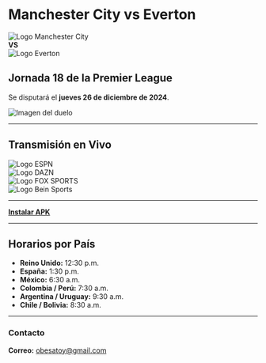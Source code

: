 # Manchester City vs Everton

![Logo Manchester City](https://upload.wikimedia.org/wikipedia/en/e/eb/Manchester_City_FC_badge.svg)  
**VS**  
![Logo Everton](https://upload.wikimedia.org/wikipedia/en/7/7c/Everton_FC_logo.svg)

## Jornada 18 de la Premier League  
Se disputará el **jueves 26 de diciembre de 2024**.

![Imagen del duelo](http://cnd.ultratv.rf.gd/eventos/v1/manchestervseverton.png)

---

## Transmisión en Vivo  
![Logo ESPN](https://golazotv2stream.web.app/logos/espn.png)  
![Logo DAZN](https://golazotv2stream.web.app/logos/dazn1.png)  
![Logo FOX SPORTS](https://golazotv2stream.web.app/logos/foxsports.png)  
![Logo Bein Sports](https://golazotv2stream.web.app/logos/bein_sports.png)

---

[**Instalar APK**](https://apk.e-droid.net/apk/app3418656-hvjn5f.apk?v=6)

---

## Horarios por País

- **Reino Unido:** 12:30 p.m.  
- **España:** 1:30 p.m.  
- **México:** 6:30 a.m.  
- **Colombia / Perú:** 7:30 a.m.  
- **Argentina / Uruguay:** 9:30 a.m.  
- **Chile / Bolivia:** 8:30 a.m.  

---

### Contacto  
**Correo:** [obesatoy@gmail.com](mailto:obesatoy@gmail.com)
